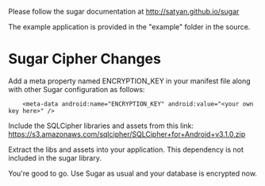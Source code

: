 Please follow the sugar documentation at
http://satyan.github.io/sugar

The example application is provided in the "example" folder in the source.

# Sugar Cipher Changes

Add a meta property named ENCRYPTION_KEY in your manifest file along with other Sugar configuration as follows:

        <meta-data android:name="ENCRYPTION_KEY" android:value="<your own key here>" />
        
Include the SQLCipher libraries and assets from this link:
https://s3.amazonaws.com/sqlcipher/SQLCipher+for+Android+v3.1.0.zip

Extract the libs and assets into your application. This dependency is not included in the sugar library.

You're good to go. Use Sugar as usual and your database is encrypted now.


